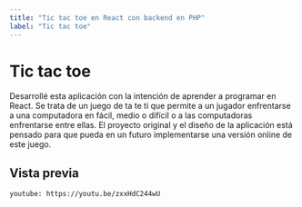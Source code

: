 ```yaml
---
title: "Tic tac toe en React con backend en PHP"
label: "Tic tac toe"
---
```


# Tic tac toe

Desarrollé esta aplicación con la intención de aprender a programar en React. Se trata de un juego de ta te ti que permite a un jugador enfrentarse a una computadora en fácil, medio o difícil o a las computadoras enfrentarse entre ellas. El proyecto original y el diseño de la aplicación está pensado para que pueda en un futuro implementarse una versión online de este juego.

## Vista previa

`youtube: https://youtu.be/zxxHdC244wU`
